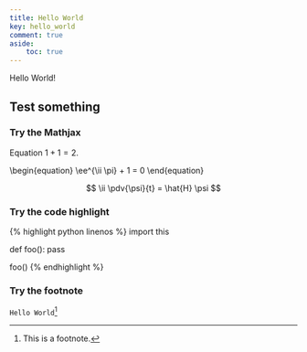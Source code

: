 ```yaml
---
title: Hello World
key: hello_world
comment: true
aside:
    toc: true
---
```


Hello World! <!--more-->

## Test something

### Try the Mathjax

Equation $1 + 1 = 2$.

\begin{equation}
    \ee^{\ii \pi} + 1 = 0
\end{equation}

$$
\ii \pdv{\psi}{t} = \hat{H} \psi
$$

### Try the code highlight

{% highlight python linenos %}
import this

def foo():
    pass

foo()
{% endhighlight %}

### Try the footnote

`Hello World`[^1]

[^1]: This is a footnote.
